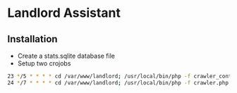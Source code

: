 # Landlord Assistant
## Installation
* Create a stats.sqlite database file
* Setup two crojobs
```bash
23 */5 * * * * cd /var/www/landlord; /usr/local/bin/php -f crawler_contestants.php > /dev/null 2>&1
24 */7 * * * * cd /var/www/landlord; /usr/local/bin/php -f crawler.php > /dev/null 2>&1
```